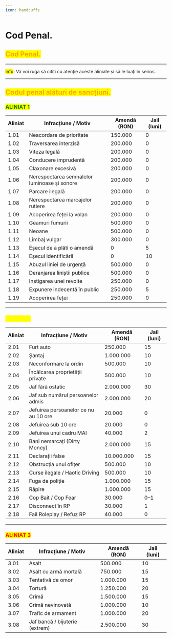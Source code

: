 ```yaml
---
icon: handcuffs
---
```


# Cod Penal.

## <mark style="color:orange;">Cod Penal.</mark>

***

<mark style="color:$info;">Info</mark>: Vă voi ruga să citiți cu atenție aceste aliniate și să le luați în serios.

***

## <mark style="color:orange;">**Codul penal alături de sancțiuni.**</mark>

### <mark style="color:green;">**ALINIAT 1**</mark>&#x20;

| **Aliniat** | **Infracțiune / Motiv**                      | **Amendă (RON)** | **Jail (luni)** |
| ----------- | -------------------------------------------- | ---------------- | --------------- |
| 1.01        | Neacordare de prioritate                     | 150.000          | 0               |
| 1.02        | Traversarea interzisă                        | 200.000          | 0               |
| 1.03        | Viteza legală                                | 200.000          | 0               |
| 1.04        | Conducere imprudentă                         | 200.000          | 0               |
| 1.05        | Claxonare excesivă                           | 200.000          | 0               |
| 1.06        | Nerespectarea semnalelor luminoase și sonore | 200.000          | 0               |
| 1.07        | Parcare ilegală                              | 200.000          | 0               |
| 1.08        | Nerespectarea marcajelor rutiere             | 200.000          | 0               |
| 1.09        | Acoperirea feței la volan                    | 200.000          | 0               |
| 1.10        | Geamuri fumurii                              | 500.000          | 0               |
| 1.11        | Neoane                                       | 500.000          | 0               |
| 1.12        | Limbaj vulgar                                | 300.000          | 0               |
| 1.13        | Eșecul de a plăti o amendă                   | 0                | 5               |
| 1.14        | Eșecul identificării                         | 0                | 10              |
| 1.15        | Abuzul liniei de urgență                     | 500.000          | 0               |
| 1.16        | Deranjarea liniștii publice                  | 500.000          | 0               |
| 1.17        | Instigarea unei revolte                      | 250.000          | 0               |
| 1.18        | Expunere indecentă în public                 | 250.000          | 5               |
| 1.19        | Acoperirea feței                             | 250.000          | 0               |

***

### <mark style="color:yellow;">**ALINIAT 2**</mark>&#x20;

| **Aliniat** | **Infracțiune / Motiv**              | **Amendă (RON)** | **Jail (luni)** |
| ----------- | ------------------------------------ | ---------------- | --------------- |
| 2.01        | Furt auto                            | 250.000          | 15              |
| 2.02        | Șantaj                               | 1.000.000        | 10              |
| 2.03        | Neconformare la ordin                | 500.000          | 10              |
| 2.04        | Încălcarea proprietății private      | 500.000          | 10              |
| 2.05        | Jaf fără ostatic                     | 2.000.000        | 30              |
| 2.06        | Jaf sub numărul persoanelor admis    | 2.000.000        | 20              |
| 2.07        | Jefuirea persoanelor ce nu au 10 ore | 20.000           | 0               |
| 2.08        | Jefuirea sub 10 ore                  | 20.000           | 0               |
| 2.09        | Jefuirea unui cadru MAI              | 40.000           | 2               |
| 2.10        | Bani nemarcați (Dirty Money)         | 2.000.000        | 15              |
| 2.11        | Declarații false                     | 10.000.000       | 15              |
| 2.12        | Obstrucția unui ofițer               | 500.000          | 10              |
| 2.13        | Curse ilegale / Haotic Driving       | 500.000          | 10              |
| 2.14        | Fuga de poliție                      | 1.000.000        | 15              |
| 2.15        | Răpire                               | 1.000.000        | 15              |
| 2.16        | Cop Bait / Cop Fear                  | 30.000           | 0–1             |
| 2.17        | Disconnect în RP                     | 30.000           | 1               |
| 2.18        | Fail Roleplay / Refuz RP             | 40.000           | 0               |

***

### <mark style="color:red;">**ALINIAT 3**</mark>&#x20;

| **Aliniat** | **Infracțiune / Motiv**        | **Amendă (RON)** | **Jail (luni)** |
| ----------- | ------------------------------ | ---------------- | --------------- |
| 3.01        | Asalt                          | 500.000          | 10              |
| 3.02        | Asalt cu armă mortală          | 750.000          | 15              |
| 3.03        | Tentativă de omor              | 1.000.000        | 15              |
| 3.04        | Tortură                        | 1.250.000        | 20              |
| 3.05        | Crimă                          | 1.500.000        | 15              |
| 3.06        | Crimă nevinovată               | 1.000.000        | 10              |
| 3.07        | Trafic de armament             | 1.000.000        | 20              |
| 3.08        | Jaf bancă / bijuterie (extrem) | 2.500.000        | 30              |
